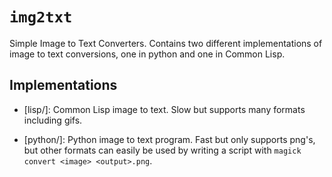 `img2txt`
=======

Simple Image to Text Converters. Contains two different implementations of image to text conversions, 
one in python and one in Common Lisp.





Implementations
---------------

 - [lisp/]: Common Lisp image to text. Slow but supports many formats including gifs.
   
 - [python/]: Python image to text program. Fast but only supports png's, but other
   formats can easily be used by writing a script with `magick convert <image> <output>.png`.
